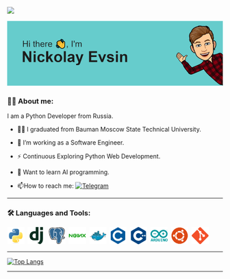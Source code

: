 ![](https://komarev.com/ghpvc/?username=nickolaEO)

<img src="https://github.com/nickolaEO/nickolaEO/blob/main/header.png" alt="Hi there, I'm Nickolay Evsin">

### :man_technologist: About me:

I am a Python Developer from Russia.

- :man_student: I graduated from Bauman Moscow State Technical University.

- :mechanical_arm: I’m working as a Software Engineer.

- :zap: Continuous Exploring Python Web Development.

- :robot: Want to learn AI programming.

- :mailbox:How to reach me: [![Telegram](https://img.shields.io/badge/Telegram-2CA5E0?style=social&logo=telegram&logoColor=white)](https://t.me/nickolaEO)

---

### :hammer_and_wrench: Languages and Tools:

<div>
  <img src="https://github.com/devicons/devicon/blob/master/icons/python/python-original.svg" title="Python" alt="Python" width="40" height="40"/>&nbsp;
  <img src="https://github.com/devicons/devicon/blob/master/icons/django/django-plain.svg" title="Django" alt="Django" width="40" height="40"/>&nbsp;
  <img src="https://github.com/devicons/devicon/blob/master/icons/postgresql/postgresql-original.svg" title="PostgreSQL" alt="PostgreSQL" width="40" height="40"/>&nbsp;
  <img src="https://github.com/devicons/devicon/blob/master/icons/nginx/nginx-original.svg" title="nginx" alt="nginx" width="40" height="40"/>&nbsp;
  <img src="https://github.com/devicons/devicon/blob/master/icons/docker/docker-original.svg" title="Docker" alt="Docker" width="40" height="40"/>&nbsp;
  <img src="https://github.com/devicons/devicon/blob/master/icons/c/c-plain.svg" title="С" alt="С" width="40" height="40"/>&nbsp;
  <img src="https://github.com/devicons/devicon/blob/master/icons/cplusplus/cplusplus-plain.svg" title="С++" alt="С++" width="40" height="40"/>&nbsp;
  <img src="https://github.com/devicons/devicon/blob/master/icons/arduino/arduino-original-wordmark.svg" title="Arduino" alt="Arduino" width="40" height="40"/>&nbsp;
  <img src="https://github.com/devicons/devicon/blob/master/icons/ubuntu/ubuntu-plain.svg" title="Ubuntu" alt="Ubuntu" width="40" height="40"/>&nbsp;
  <img src="https://github.com/devicons/devicon/blob/master/icons/git/git-original.svg" title="Git" **alt="Git" width="40" height="40"/>
</div>

---

[![Top Langs](https://github-readme-stats.vercel.app/api/top-langs/?username=nickolaEO&layout=compact&theme=dark)](https://github.com/anuraghazra/github-readme-stats)

---
